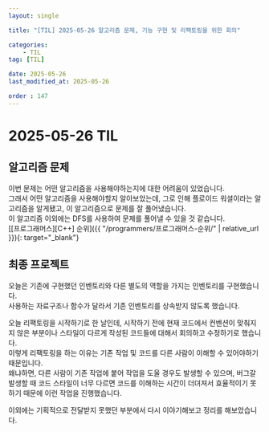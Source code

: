 ```yaml
---
layout: single

title: "[TIL] 2025-05-26 알고리즘 문제, 기능 구현 및 리팩토링을 위한 회의"

categories:
    - TIL
tag: [TIL]

date: 2025-05-26
last_modified_at: 2025-05-26

order : 147
---
```


# 2025-05-26 TIL

## 알고리즘 문제

이번 문제는 어떤 알고리즘을 사용해야하는지에 대한 어려움이 있었습니다.  
그래서 어떤 알고리즘을 사용해야할지 알아보았는데, 그로 인해 플로이드 워셜이라는 알고리즘을 알게됐고, 이 알고리즘으로 문제를 잘 풀어냈습니다.  
이 알고리즘 이외에는 DFS를 사용하여 문제를 풀어낼 수 있을 것 같습니다.  
[[프로그래머스][C++] 순위]({{ "/programmers/프로그래머스-순위/" | relative_url }}){: target="_blank"}

## 최종 프로젝트

오늘은 기존에 구현했던 인벤토리와 다른 별도의 역할을 가지는 인벤토리를 구현했습니다.  
사용하는 자료구조나 함수가 달라서 기존 인벤토리를 상속받지 않도록 했습니다.

오늘 리팩토링을 시작하기로 한 날인데, 시작하기 전에 현재 코드에서 컨벤션이 맞춰지지 않은 부분이나 스타일이 다르게 작성된 코드들에 대해서 회의하고 수정하기로 했습니다.  
이렇게 리팩토링을 하는 이유는 기존 작업 및 코드를 다른 사람이 이해할 수 있어야하기 때문입니다.  
왜냐하면, 다른 사람이 기존 작업에 붙어 작업을 도울 경우도 발생할 수 있으며, 버그갈 발생할 때 코드 스타일이 너무 다르면 코드를 이해하는 시간이 더뎌져서 효율적이기 못하기 때문에 이런 작업을 진행했습니다.

이외에는 기획적으로 전달받지 못했던 부분에서 다시 이야기해보고 정리를 해보았습니다.